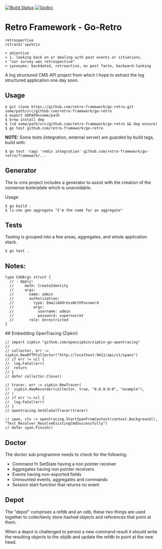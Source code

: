 
[![Build Status](https://travis-ci.org/retro-framework/go-retro.svg?branch=master)](https://travis-ci.org/retro-framework/go-retro) [![Godoc](http://img.shields.io/badge/godoc-reference-blue.svg?style=flat)](https://godoc.org/github.com/retro-framework/go-retro)

# Retro Framework - Go-Retro

    retrospective
    rɛtrə(ʊ)ˈspɛktɪv

    > adjective
    > 1. looking back on or dealing with past events or situations.
    > "our survey was retrospective"
    > synonyms:	backdated, retroactive, ex post facto, backward-looking

A log structured CMS API project from which I hope to extract the log
structured application one day soon.

## Usage

    $ git clone https://github.com/retro-framework/go-retro.git some/path/src/github.com/retro-framework/go-retro
    $ export GOPATH=some/path
    $ brew install dep
    $ (cd some/path/src/github.com/retro-framework/go-retro && dep ensure)
    $ go test github.com/retro-framework/go-retro

**NOTE:** Some tests (integration, external server) are guarded by build tags, build with:

    $ go test -tags 'redis integration' github.com/retro-framework/go-retro/framework/...
  
## Generator

The ls-cms project includes a generator to assist with the creation of the
nonsense boilerplate which is unavoidable.

Usage:

    $ go build .
    $ ls-cms gen aggregate "I'm the name for an aggregate"

## Tests

Testing is grouped into a few areas, aggregates, and whole application stack.

    $ go test .

## Notes:

    type CmdArgs struct {
      // - Apply:
      //     meth: CreateIdentity
      //     args:
      //       name: admin
      //       authorization:
      //         type: EmailAddressWithPassword
      //         args:
      //           username: admin
      //           password: supersecret
      //       role: Unrestricted
    }

## Embedding OpenTracing (Zipkin)

    // import zipkin "github.com/openzipkin/zipkin-go-opentracing"
    //
    // collector, err := zipkin.NewHTTPCollector("http://localhost:9411/api/v1/spans")
	// if err != nil {
	// 	log.Fatal(err)
	// 	return
	// }
	// defer collector.Close()

	// tracer, err := zipkin.NewTracer(
	// 	zipkin.NewRecorder(collector, true, "0.0.0.0:0", "example"),
	// )
	// if err != nil {
	// 	log.Fatal(err)
	// }
	// opentracing.SetGlobalTracer(tracer)

	// span, ctx := opentracing.StartSpanFromContext(context.Background(), "Test_Resolver_ResolveExistingCmdSuccessfully")
	// defer span.Finish()

## Doctor

The doctor sub programme needs to check for the following:

- Command fn SetState having a non pointer receiver
- Aggregates having non pointer receivers
- Events having non-exported fields
- Unmounted events, aggregates and commands
- Session start function that returns no event

## Depot

The "depot" comprises a refdb and an odb, these two things are used together to
collectievly store hashed objects and references that point at them.

When a depot is challenged to persist a new command result it should write the
resulting objects to the objdb and update the refdb to point at the new head.

